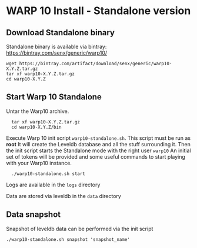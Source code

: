 # WARP 10 Install - Standalone version

## Download Standalone binary

Standalone binary is available via bintray: https://bintray.com/senx/generic/warp10/

~~~
wget https://bintray.com/artifact/download/senx/generic/warp10-X.Y.Z.tar.gz
tar xf warp10-X.Y.Z.tar.gz
cd warp10-X.Y.Z
~~~

## Start Warp 10 Standalone

Untar the Warp10 archive.

~~~
  tar xf warp10-X.Y.Z.tar.gz
  cd warp10-X.Y.Z/bin
~~~

Execute Warp 10 init script `warp10-standalone.sh`. This script must be run as **root**
It will create the Leveldb database and all the stuff surrounding it.
Then the init script starts the Standalone mode with the right user `warp10`
An initial set of tokens will be provided and some useful commands to start playing with your Warp10 instance.

~~~
  ./warp10-standalone.sh start
~~~

Logs are available in the `logs` directory

Data are stored via leveldb in the `data` directory

## Data snapshot

Snapshot of leveldb data can be performed via the init script

~~~
./warp10-standalone.sh snapshot 'snapshot_name'
~~~
